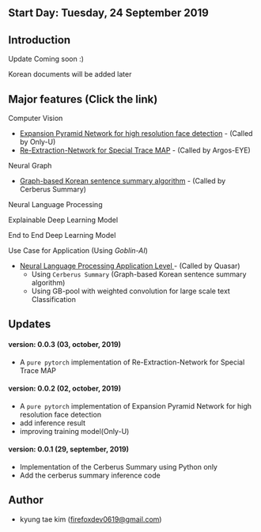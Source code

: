 ## Start Day: Tuesday, 24 September 2019

## Introduction
Update Coming soon :)

Korean documents will be added later

## Major features (Click the link)

Computer Vision
- [Expansion Pyramid Network for high resolution face detection](https://github.com/helakim/goblin-ai/tree/master/pytorch_version/face_detection) - (Called by Only-U)
- [Re-Extraction-Network for Special Trace MAP](https://github.com/helakim/goblin-ai/tree/master/pytorch_version/re_extraction_network) - (Called by Argos-EYE)

Neural Graph

- [Graph-based Korean sentence summary algorithm](https://github.com/helakim/goblin-ai/tree/master/graph_algorithm/text_summary) - (Called by Cerberus Summary)

Neural Language Processing

Explainable Deep Learning Model

End to End Deep Learning Model

Use Case for Application (Using *Goblin-AI*)
 - [Neural Language Processing Application Level ]() - (Called by Quasar) 
    - Using `Cerberus Summary` (Graph-based Korean sentence summary algorithm)
    - Using GB-pool with weighted convolution for large scale text Classification
## Updates

#### version: 0.0.3 (03, october, 2019)
 - A `pure pytorch` implementation of Re-Extraction-Network for Special Trace MAP
 
#### version: 0.0.2 (02, october, 2019)
 - A `pure pytorch` implementation of Expansion Pyramid Network for high resolution face detection
 - add inference result
 - improving training model(Only-U)  

#### version: 0.0.1 (29, september, 2019)
 - Implementation of the Cerberus Summary using Python only
 - Add the cerberus summary inference code
   
## Author
 - kyung tae kim (firefoxdev0619@gmail.com)